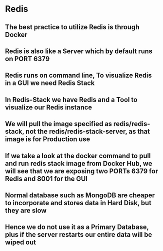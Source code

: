 # Redis
## The best practice to utilize Redis is through Docker
## Redis is also like a Server which by default runs on PORT 6379
## Redis runs on command line, To visualize Redis in a GUI we need Redis Stack
## In Redis-Stack we have Redis and a Tool to visualize our Redis instance
## We will pull the image specified as redis/redis-stack, not the redis/redis-stack-server, as that image is for Production use
## If we take a look at the docker command to pull and run redis stack image from Docker Hub, we will see that we are exposing two PORTs 6379 for Redis and 8001 for the GUI

## Normal database such as MongoDB are cheaper to incorporate and stores data in Hard Disk, but they are slow
## Hence we do not use it as a Primary Database, plus if the server restarts our entire data will be wiped out